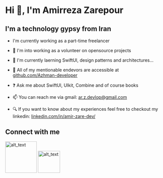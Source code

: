 # Hi 👋, I'm Amirreza Zarepour

## I'm a technology gypsy from Iran
- I'm currently working as a part-time freelancer

- 💞️ I'm into working as a volunteer on opensource projects

- 🌱 I'm currently laerning SwiftUI, design patterns and architectures... 

- 👀 All of my mentionable endevors are accessible at [github.com/Azhman-developer](https://github.com/Azhman-developer)

- ❓ Ask me about SwiftUI, UIkit, Combine and of course books

- 📫 You can reach me via gmail: ar.z.devlop@gmail.com

- 🔍 If you want to know about my experiences feel free to checkout my linkedin: [linkedin.com/in/amir-zare-dev/](https://www.linkedin.com/in/amir-zare-dev/)


## Connect with me 

[<img alt="alt_text" width="100px" src="https://cdn.freebiesupply.com/images/large/2x/medium-icon-white-on-black.png" />](https://medium.com/@azhman.developer)
[<img alt="alt_text" width="70px" src="https://upload.wikimedia.org/wikipedia/commons/thumb/9/95/Instagram_logo_2022.svg/1200px-Instagram_logo_2022.svg.png" />](instagram.com/azhman.zare/)

